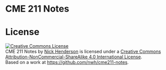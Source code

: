 # CME 211 Notes

# License

<a rel="license" href="http://creativecommons.org/licenses/by-nc-sa/4.0/"><img alt="Creative Commons License" style="border-width:0" src="https://i.creativecommons.org/l/by-nc-sa/4.0/88x31.png" /></a><br /><span xmlns:dct="http://purl.org/dc/terms/" property="dct:title">CME 211 Notes</span> by <a xmlns:cc="http://creativecommons.org/ns#" href="https://github.com/nwh/cme211-notes" property="cc:attributionName" rel="cc:attributionURL">Nick Henderson</a> is licensed under a <a rel="license" href="http://creativecommons.org/licenses/by-nc-sa/4.0/">Creative Commons Attribution-NonCommercial-ShareAlike 4.0 International License</a>.<br />Based on a work at <a xmlns:dct="http://purl.org/dc/terms/" href="https://github.com/nwh/cme211-notes" rel="dct:source">https://github.com/nwh/cme211-notes</a>.

